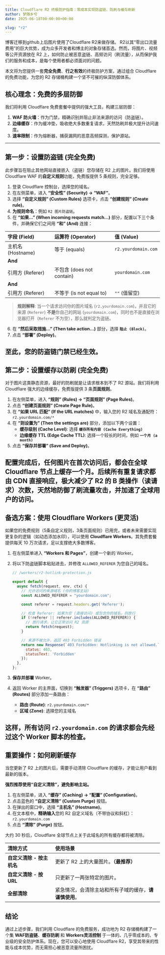 ```yaml
---
title: Cloudflare R2 终极防护指南：零成本实现防盗链、防刷与缓存刷新
author: 梦随乡兮
date: 2025-06-18T00:00:00+00:00

slug: "r2"
---
```


博客迁移到github上后图片使用了Cloudflare R2来做存储。 R2以其“零出口流量费用”的巨大优势，成为众多开发者和博主的对象存储首选。然而，将图片、视频等公开资源放在 R2 上，如何防止被恶意盗链、高频访问（刷流量），从而保护我们的服务和成本，是每个使用者都必须面对的问题。

本文将为您提供一套**完全免费**、**行之有效**的终极防护方案，通过组合 Cloudflare 的免费功能，为您的 R2 存储桶构建一个坚不可摧的纵深防御体系。

## 核心理念：免费的多层防御

我们将利用 Cloudflare 免费套餐中提供的强大工具，构建三层防御：

1.  **WAF 防火墙**：作为门禁，精确识别并阻止非法来源的访问（防盗链）。
2.  **边缘缓存**：作为缓冲垫，吸收绝大多数重复请求，天然防刷并极大提升访问速度。
3.  **速率限制**：作为熔断器，捕获漏网的恶意高频探测，保护源站。
---

## 第一步：设置防盗链 (完全免费)

此步骤旨在阻止其他网站直接嵌入（盗链）您存储在 R2 上的图片。我们将使用 Cloudflare WAF 的**自定义规则**功能，免费版提供 5 条规则，完全足够。

1.  登录 Cloudflare 控制台，选择您的域名。
2.  在左侧菜单，进入 **“安全性” (Security) -> “WAF”**。
3.  选择 **“自定义规则” (Custom Rules)** 选项卡，点击 **“创建规则” (Create rule)**。
4.  **为规则命名**：例如 `R2 图片防盗链`。
5.  在 **“如果...” (When incoming requests match...)** 部分，配置以下三个条件，并确保它们之间用 **“和” (And)** 连接：

| 字段 (Field) | 运算符 (Operator) | 值 (Value) |
| :--- | :--- | :--- |
| 主机名 (Hostname) | 等于 (equals) | `r2.yourdomain.com` |
| **And** | | |
| 引用方 (Referer) | 不包含 (does not contain) | `yourdomain.com` |
| **And** | | |
| 引用方 (Referer) | 不等于 (is not equal to) | `""` (值留空) |

> **规则解释**: 当一个请求访问你的图片域名 (`r2.yourdomain.com`)，并且它的来源 (`Referer`) **不是**你自己的网站 (`yourdomain.com`)，同时也不是直接在浏览器打开（`Referer` 不为空），那么就判定为盗链。

6.  在 **“然后采取措施...” (Then take action...)** 部分，选择 **`阻止 (Block)`**。
7.  点击 **“部署” (Deploy)**。

至此，您的防盗链门禁已经生效。
---

## 第二步：设置缓存以防刷 (完全免费)

对于图片这类静态资源，最好的防刷就是让请求根本到不了 R2 源站。我们将利用 Cloudflare 强大的边缘缓存，免费版提供 3 条**页面规则**。

1.  在左侧菜单，进入 **“规则” (Rules) -> “页面规则” (Page Rules)**。
2.  点击 **“创建页面规则” (Create Page Rule)**。
3.  在 **“如果 URL 匹配” (If the URL matches)** 中，输入您的 R2 域名及通配符：
    `r2.yourdomain.com/*`
4.  在 **“则设置为” (Then the settings are)** 部分，添加以下两个设置：
    *   **缓存级别 (Cache Level)**: 选择 **`缓存所有内容 (Cache Everything)`**
    *   **边缘缓存 TTL (Edge Cache TTL)**: 选择一个较长的时间，例如 **`一个月 (a month)`**
5.  点击 **“保存并部署” (Save and Deploy)**。

配置完成后，任何图片在首次访问后，都会在全球 Cloudflare 节点上缓存一个月。后续所有重复请求都由 CDN 直接响应，极大减少了 R2 的 B 类操作（读请求）次数，天然地防御了刷流量攻击，并加速了全球用户的访问。
---

## 备选方案：使用 Cloudflare Workers (更灵活)

如果您的免费规则（5条自定义规则，3条页面规则）已用完，或者未来需要实现更复杂的逻辑（如动态添加水印），可以使用 **Cloudflare Workers**。其免费套餐提供每天 10 万次请求，足以支撑绝大多数博客。

1.  在左侧菜单进入 **“Workers 和 Pages”**，创建一个新的 Worker。
2.  将以下防盗链脚本粘贴进去，并修改 `ALLOWED_REFERER` 为您自己的域名。

    ```javascript
    // /workers/r2-hotlink-protection.js

    export default {
      async fetch(request, env, ctx) {
        // 允许访问的来源域名 (你的博客主站)
        const ALLOWED_REFERER = "yourdomain.com";

        const referer = request.headers.get('Referer');

        // 检查 Referer: 如果为空 (直接访问) 或包含你的域名，则放行
        if (!referer || referer.includes(ALLOWED_REFERER)) {
          // 放行请求，让它正常访问 R2 资源
          return fetch(request);
        }

        // 来源不被允许，返回 403 Forbidden 错误
        return new Response(`403 Forbidden: Hotlinking is not allowed.`, {
          status: 403,
          statusText: 'Forbidden'
        });
      },
    };
    ```

3.  **保存并部署** Worker。
4.  返回 Worker 的主界面，切换到 **“触发器” (Triggers)** 选项卡，在 **“路由” (Routes)** 部分添加一条路由：
    *   **路由 (Route)**: `r2.yourdomain.com/*`
    *   **区域 (Zone)**: 选择您的主域名

这样，所有访问 `r2.yourdomain.com` 的请求都会先经过这个 Worker 脚本的检查。
---

## 重要操作：如何刷新缓存

当您更新了 R2 上的图片后，需要手动清除 Cloudflare 的缓存，才能让用户看到最新的版本。

**强烈推荐使用“自定义清除”，避免影响主站。**

1.  在左侧菜单，进入 **“缓存” (Caching) -> “配置” (Configuration)**。
2.  点击蓝色的 **“自定义清除” (Custom Purge)** 按钮。
3.  在弹出的窗口中，选择 **“主机名” (Hostname)**。
4.  在文本框中，**精确输入**您的 R2 自定义域名（不带协议和斜杠）：
    `r2.yourdomain.com`
5.  点击 **“清除” (Purge)** 按钮。

大约 30 秒后，Cloudflare 全球节点上关于此域名的所有缓存都将被清除。

| 清除方式 | 使用场景 |
| :--- | :--- |
| **自定义清除 - 按主机名** | 更新了 R2 上的大量图片。**（最推荐）** |
| **自定义清除 - 按 URL** | 只更新了一两张特定的图片。 |
| **全部清除** | 紧急情况，会清除主站和所有子域的缓存，**请谨慎使用**。 |

## 结论

通过上述步骤，我们利用 Cloudflare 的免费服务，成功地为 R2 存储桶构建了一个集 **WAF防盗链**、**缓存防刷** 和 **Workers灵活控制** 于一体的、几乎零成本的、专业级的安全防护体系。现在，您可以安心地使用 Cloudflare R2，享受其带来的性能与成本优势，而无需担心被恶意流量所困扰。